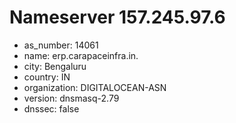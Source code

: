 # Nameserver 157.245.97.6

* as_number: 14061
* name: erp.carapaceinfra.in.
* city: Bengaluru
* country: IN
* organization: DIGITALOCEAN-ASN
* version: dnsmasq-2.79
* dnssec: false
